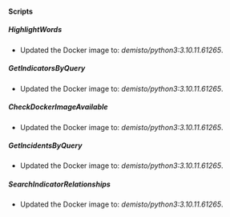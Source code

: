 
#### Scripts
##### HighlightWords
- Updated the Docker image to: *demisto/python3:3.10.11.61265*.
##### GetIndicatorsByQuery
- Updated the Docker image to: *demisto/python3:3.10.11.61265*.
##### CheckDockerImageAvailable
- Updated the Docker image to: *demisto/python3:3.10.11.61265*.
##### GetIncidentsByQuery
- Updated the Docker image to: *demisto/python3:3.10.11.61265*.
##### SearchIndicatorRelationships
- Updated the Docker image to: *demisto/python3:3.10.11.61265*.